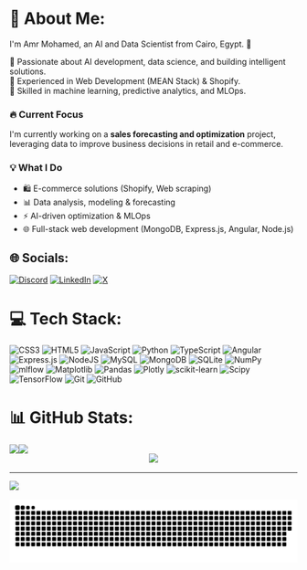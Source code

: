 # 💫 About Me:
I'm Amr Mohamed, an AI and Data Scientist from Cairo, Egypt. 🚀  

🔹 Passionate about AI development, data science, and building intelligent solutions.  
🔹 Experienced in Web Development (MEAN Stack) & Shopify.  
🔹 Skilled in machine learning, predictive analytics, and MLOps.  

### 🔥 Current Focus  
I'm currently working on a **sales forecasting and optimization** project, leveraging data to improve business decisions in retail and e-commerce.  

### 💡 What I Do  
- 🛍️ E-commerce solutions (Shopify, Web scraping)  
- 📊 Data analysis, modeling & forecasting  
- ⚡ AI-driven optimization & MLOps  
- 🌐 Full-stack web development (MongoDB, Express.js, Angular, Node.js) <br>


## 🌐 Socials:
[![Discord](https://img.shields.io/badge/Discord-%237289DA.svg?logo=discord&logoColor=white)](https://discord.gg/c8xV33tYuw) [![LinkedIn](https://img.shields.io/badge/LinkedIn-%230077B5.svg?logo=linkedin&logoColor=white)](https://linkedin.com/in/amrrmuhamed/) [![X](https://img.shields.io/badge/X-black.svg?logo=X&logoColor=white)](https://x.com/amrmuhamedd_) 

# 💻 Tech Stack:
![CSS3](https://img.shields.io/badge/css3-%231572B6.svg?style=for-the-badge&logo=css3&logoColor=white) ![HTML5](https://img.shields.io/badge/html5-%23E34F26.svg?style=for-the-badge&logo=html5&logoColor=white) ![JavaScript](https://img.shields.io/badge/javascript-%23323330.svg?style=for-the-badge&logo=javascript&logoColor=%23F7DF1E) ![Python](https://img.shields.io/badge/python-3670A0?style=for-the-badge&logo=python&logoColor=ffdd54) ![TypeScript](https://img.shields.io/badge/typescript-%23007ACC.svg?style=for-the-badge&logo=typescript&logoColor=white) ![Angular](https://img.shields.io/badge/angular-%23DD0031.svg?style=for-the-badge&logo=angular&logoColor=white) ![Express.js](https://img.shields.io/badge/express.js-%23404d59.svg?style=for-the-badge&logo=express&logoColor=%2361DAFB) ![NodeJS](https://img.shields.io/badge/node.js-6DA55F?style=for-the-badge&logo=node.js&logoColor=white) ![MySQL](https://img.shields.io/badge/mysql-4479A1.svg?style=for-the-badge&logo=mysql&logoColor=white) ![MongoDB](https://img.shields.io/badge/MongoDB-%234ea94b.svg?style=for-the-badge&logo=mongodb&logoColor=white) ![SQLite](https://img.shields.io/badge/sqlite-%2307405e.svg?style=for-the-badge&logo=sqlite&logoColor=white) ![NumPy](https://img.shields.io/badge/numpy-%23013243.svg?style=for-the-badge&logo=numpy&logoColor=white) ![mlflow](https://img.shields.io/badge/mlflow-%23d9ead3.svg?style=for-the-badge&logo=numpy&logoColor=blue) ![Matplotlib](https://img.shields.io/badge/Matplotlib-%23ffffff.svg?style=for-the-badge&logo=Matplotlib&logoColor=black) ![Pandas](https://img.shields.io/badge/pandas-%23150458.svg?style=for-the-badge&logo=pandas&logoColor=white) ![Plotly](https://img.shields.io/badge/Plotly-%233F4F75.svg?style=for-the-badge&logo=plotly&logoColor=white) ![scikit-learn](https://img.shields.io/badge/scikit--learn-%23F7931E.svg?style=for-the-badge&logo=scikit-learn&logoColor=white) ![Scipy](https://img.shields.io/badge/SciPy-%230C55A5.svg?style=for-the-badge&logo=scipy&logoColor=%white) ![TensorFlow](https://img.shields.io/badge/TensorFlow-%23FF6F00.svg?style=for-the-badge&logo=TensorFlow&logoColor=white) ![Git](https://img.shields.io/badge/git-%23F05033.svg?style=for-the-badge&logo=git&logoColor=white) ![GitHub](https://img.shields.io/badge/github-%23121011.svg?style=for-the-badge&logo=github&logoColor=white)
# 📊 GitHub Stats:

<div align="center">
  <div style="display: flex;">
        <img src="https://github-readme-stats.vercel.app/api?username=vmrmuhvmedd&theme=radical&hide_border=false&include_all_commits=true&count_private=false"/> 
        <img src="https://github-readme-streak-stats.herokuapp.com/?user=vmrmuhvmedd&theme=radical&hide_border=false"/>
  </div>
  <div>
        <img src="https://github-readme-stats.vercel.app/api/top-langs/?username=vmrmuhvmedd&theme=radical&hide_border=false&include_all_commits=true&count_private=false&layout=compact"/>
  </div>
</div>




---
[![](https://visitcount.itsvg.in/api?id=vmrmuhvmedd&icon=0&color=0)](https://visitcount.itsvg.in)

<!-- Proudly created with GPRM ( https://gprm.itsvg.in ) -->















<div align="center">
  
![snake gif](https://github.com/vmrmuhvmedd/vmrmuhvmedd/blob/output/github-snake-dark.svg)

</div>
